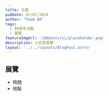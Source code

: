 ```yaml
---
title: 北展
pubDate: 01/07/2024
author: "Team 80"
tags:
  - 80周年活動
  - 展覽
featureImgUrl: '/80anniv/vi/placeholder.png'
description: 小白宮展覽
layout: '../../layouts/BlogPost.astro'
---
```

## 展覽

- 時間
- 地點